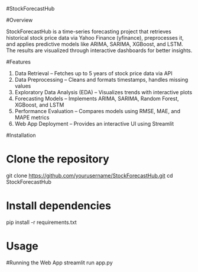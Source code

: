 #StockForecastHub

#Overview

StockForecastHub is a time-series forecasting project that retrieves historical stock price data via Yahoo Finance (yfinance), preprocesses it, and applies predictive models like ARIMA, SARIMA, XGBoost, and LSTM. The results are visualized through interactive dashboards for better insights.

#Features

1. Data Retrieval – Fetches up to 5 years of stock price data via API
2. Data Preprocessing – Cleans and formats timestamps, handles missing values
3. Exploratory Data Analysis (EDA) – Visualizes trends with interactive plots
4. Forecasting Models – Implements ARIMA, SARIMA, Random Forest, XGBoost, and LSTM
5. Performance Evaluation – Compares models using RMSE, MAE, and MAPE metrics
6. Web App Deployment – Provides an interactive UI using Streamlit

#Installation

# Clone the repository
git clone https://github.com/yourusername/StockForecastHub.git
cd StockForecastHub

# Install dependencies
pip install -r requirements.txt

# Usage

#Running the Web App
streamlit run app.py


